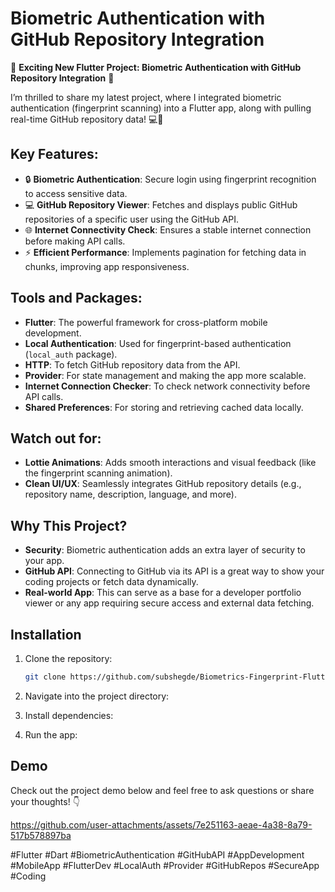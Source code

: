 # Biometric Authentication with GitHub Repository Integration

🚀 **Exciting New Flutter Project: Biometric Authentication with GitHub Repository Integration** 🚀

I’m thrilled to share my latest project, where I integrated biometric authentication (fingerprint scanning) into a Flutter app, along with pulling real-time GitHub repository data! 💻🔐

## Key Features:

- 🔒 **Biometric Authentication**: Secure login using fingerprint recognition to access sensitive data.
- 💻 **GitHub Repository Viewer**: Fetches and displays public GitHub repositories of a specific user using the GitHub API.
- 🌐 **Internet Connectivity Check**: Ensures a stable internet connection before making API calls.
- ⚡ **Efficient Performance**: Implements pagination for fetching data in chunks, improving app responsiveness.

## Tools and Packages:

- **Flutter**: The powerful framework for cross-platform mobile development.
- **Local Authentication**: Used for fingerprint-based authentication (`local_auth` package).
- **HTTP**: To fetch GitHub repository data from the API.
- **Provider**: For state management and making the app more scalable.
- **Internet Connection Checker**: To check network connectivity before API calls.
- **Shared Preferences**: For storing and retrieving cached data locally.

## Watch out for:

- **Lottie Animations**: Adds smooth interactions and visual feedback (like the fingerprint scanning animation).
- **Clean UI/UX**: Seamlessly integrates GitHub repository details (e.g., repository name, description, language, and more).

## Why This Project?

- **Security**: Biometric authentication adds an extra layer of security to your app.
- **GitHub API**: Connecting to GitHub via its API is a great way to show your coding projects or fetch data dynamically.
- **Real-world App**: This can serve as a base for a developer portfolio viewer or any app requiring secure access and external data fetching.

## Installation

1. Clone the repository:

    ```bash
    git clone https://github.com/subshegde/Biometrics-Fingerprint-Flutter.git
    ```

2. Navigate into the project directory:

3. Install dependencies:

4. Run the app:

## Demo
Check out the project demo below and feel free to ask questions or share your thoughts! 👇


https://github.com/user-attachments/assets/7e251163-aeae-4a38-8a79-517b578897ba


#Flutter #Dart #BiometricAuthentication #GitHubAPI #AppDevelopment #MobileApp #FlutterDev #LocalAuth #Provider #GitHubRepos #SecureApp #Coding
